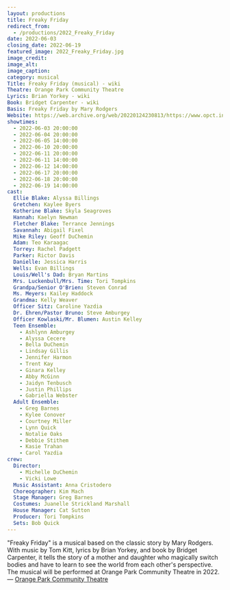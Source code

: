 ```yaml
---
layout: productions
title: Freaky Friday
redirect_from:
  - /productions/2022_Freaky_Friday
date: 2022-06-03
closing_date: 2022-06-19
featured_image: 2022_Freaky_Friday.jpg
image_credit: 
image_alt:
image_caption:
category: musical
Title: Freaky Friday (musical) - wiki
Theatre: Orange Park Community Theatre
Lyrics: Brian Yorkey - wiki
Book: Bridget Carpenter - wiki
Basis: Freaky Friday by Mary Rodgers
Website: https://web.archive.org/web/20220124230813/https://www.opct.info/52nd-season
showtimes: 
  - 2022-06-03 20:00:00
  - 2022-06-04 20:00:00
  - 2022-06-05 14:00:00
  - 2022-06-10 20:00:00
  - 2022-06-11 20:00:00
  - 2022-06-11 14:00:00
  - 2022-06-12 14:00:00
  - 2022-06-17 20:00:00
  - 2022-06-18 20:00:00
  - 2022-06-19 14:00:00
cast:
  Ellie Blake: Alyssa Billings
  Gretchen: Kaylee Byers
  Kotherine Blake: Skyla Seagroves
  Hannah: Kaelyn Newman
  Fletcher Blake: Terrance Jennings
  Savannah: Abigail Fixel
  Mike Riley: Geoff DuChemin
  Adam: Teo Karaagac
  Torrey: Rachel Padgett
  Parker: Rictor Davis
  Danielle: Jessica Harris
  Wells: Evan Billings
  Louis/Well's Dad: Bryan Martins
  Mrs. Luckenbull/Mrs. Time: Tori Tompkins
  Grandpa/Senior O'Brien: Steven Conrad
  Ms. Meyers: Kailey Haddock
  Grandma: Kelly Weaver
  Officer Sitz: Caroline Yazdia
  Dr. Ehren/Pastor Bruno: Steve Amburgey
  Officer Kowlaski/Mr. Blumen: Austin Kelley
  Teen Ensemble: 
    - Ashlynn Amburgey
    - Alyssa Cecere
    - Bella DuChemin
    - Lindsay Gillis
    - Jennifer Harmon
    - Trent Kay
    - Ginara Kelley
    - Abby McGinn
    - Jaidyn Tenbusch
    - Justin Phillips
    - Gabriella Webster
  Adult Ensemble: 
    - Greg Barnes
    - Kylee Conover
    - Courtney Miller
    - Lynn Quick
    - Notalie Oaks
    - Debbie Stithem
    - Kasie Trahan
    - Carol Yazdia
crew:
  Director: 
    - Michelle DuChemin
    - Vicki Lowe
  Music Assistant: Anna Cristodero
  Choreographer: Kim Mach
  Stage Manager: Greg Barnes
  Costumes: Juanelle Strickland Marshall
  House Manager: Cat Sutton
  Producer: Tori Tompkins
  Sets: Bob Quick
---
```

"Freaky Friday" is a musical based on the classic story by Mary Rodgers. With music by Tom Kitt, lyrics by Brian Yorkey, and book by Bridget Carpenter, it tells the story of a mother and daughter who magically switch bodies and have to learn to see the world from each other's perspective. The musical will be performed at Orange Park Community Theatre in 2022. — [Orange Park Community Theatre](https://www.opct.info/52nd-season)
